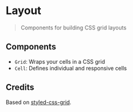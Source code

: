 # Layout

> Components for building CSS grid layouts

## Components

- `Grid`: Wraps your cells in a CSS grid
- `Cell`: Defines individual and responsive cells

## Credits

Based on [styled-css-grid](https://github.com/azz/styled-css-grid).
